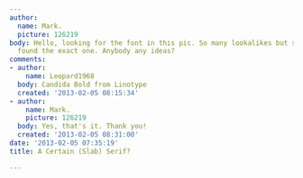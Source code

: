 ```yaml
---
author:
  name: Mark.
  picture: 126219
body: Hello, looking for the font in this pic. So many lookalikes but still haven't
  found the exact one. Anybody any ideas?
comments:
- author:
    name: Leopard1968
  body: Candida Bold from Linotype
  created: '2013-02-05 08:15:34'
- author:
    name: Mark.
    picture: 126219
  body: Yes, that's it. Thank you!
  created: '2013-02-05 08:31:00'
date: '2013-02-05 07:35:19'
title: A Certain (Slab) Serif?

---
```

